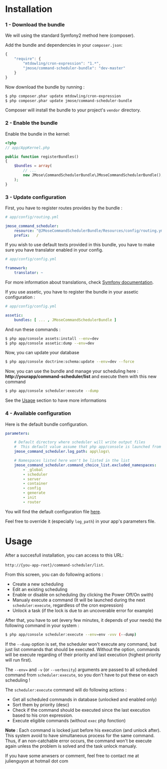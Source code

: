  
Installation
============


### 1 - Download the bundle
We will using the standard Symfony2 method here (composer).

Add the bundle and dependencies in  your `composer.json`:

```js
{
    "require": {
        "mtdowling/cron-expression": "1.*",
        "jmose/command-scheduler-bundle": "dev-master"
    }
}
```

Now download the bundle by running : 
``` bash
$ php composer.phar update mtdowling/cron-expression
$ php composer.phar update jmose/command-scheduler-bundle
```

Composer will install the bundle to your project's `vendor` directory.


### 2 - Enable the bundle

Enable the bundle in the kernel:

``` php
<?php
// app/AppKernel.php

public function registerBundles()
{
    $bundles = array(
        // ...
        new JMose\CommandSchedulerBundle\JMoseCommandSchedulerBundle(),
    );
}
```

### 3 - Update configuration

First, you have to register routes provides by the bundle :  
```yaml
# app/config/routing.yml

jmose_command_scheduler:
    resource: "@JMoseCommandSchedulerBundle/Resources/config/routing.yml"
    prefix:   /
```

If you wish to use default texts provided in this bundle, you have to make
sure you have translator enabled in your config.

``` yaml
# app/config/config.yml

framework:
    translator: ~
```

For more information about translations, check [Symfony documentation](http://symfony.com/doc/current/book/translation.html).

If you use assetic, you have to register the bundle in your assetic configuration : 
```yaml
# app/config/config.yml

assetic:
    bundles: [ ... , JMoseCommandSchedulerBundle ]
```

And run these commands : 
``` bash
$ php app/console assets:install --env=dev
$ php app/console assetic:dump --env=dev
```

Now, you can update your database 
``` bash
$ php app/console doctrine:schema:update --env=dev --force
```


Now, you can use the bundle and manage your scheduling here : **http://yourapp/command-scheduler/list** and execute them with this new command
``` bash
$ php app/console scheduler:execute --dump
```

See the [Usage](https://github.com/J-Mose/CommandSchedulerBundle/blob/master/Resources/doc/index.md#usage) section to have more informations


### 4 - Available configuration

Here is the default bundle configuration.

```yaml
parameters:

    # Default directory where scheduler will write output files
    #  This default value assume that php app/console is launched from project's root and that the directory is writable
    jmose_command_scheduler.log_path: app\logs\

    # Namespaces listed here won't be listed in the list
    jmose_command_scheduler.command_choice_list.excluded_namespaces:
        - _global
        - scheduler
        - server
        - container
        - config
        - generate
        - init
        - router
```

You will find the default configuration file  [here](https://github.com/J-Mose/CommandSchedulerBundle/blob/master/Resources/config/services.yml). 

Feel free to override it (especially `log_path`) in your app's parameters file.


 
Usage
============

After a succesfull installation, you can access to this URL: 

`http://{you-app-root}/command-scheduler/list`. 

From this screen, you can do following actions : 
  - Create a new scheduling
  - Edit an existing scheduling
  - Enable or disable on scheduling (by clicking the Power Off/On swith)
  - Manualy execute a command (It will be launched during the next `scheduler:execute`, regardless of the cron expression)
  - Unlock a task (if the lock is due to an uncoverable error for example)

After that, you have to set (every few minutes, it depends of your needs) the following command in your system : 
``` bash
$ php app/console scheduler:execute --env=env -vvv (--dump)
```

If the `--dump` option is set, the scheduler won't execute any command, but just list commands that should be executed.
Without the option, commands will be execute regarding of their priority and last execution (highest priority will run first).

The `--env=` and `-v` (or `--verbosity`) arguments are passed to all scheduled command from `scheduler:execute`, so you don't have to put these on each scheduling !

The `scheduler:execute` command will do following actions : 
  - Get all scheduled commands in database (unlocked and enabled only)
  - Sort them by priority (desc)
  - Check if the command should be executed since the last execution based to his cron expression.
  - Execute eligible commands (without `exec` php fonction)
 
  
**Note** : Each command is locked just before his execution (and unlock after). 
This system avoid to have simultaneous process for the same command. 
Thus, if an non-catchable error occurs, the command won't be execute again unless the problem is solved and the task unlock manualy.

If you have some anwsers or comment, feel free to contact me at julienguyon at hotmail dot com
